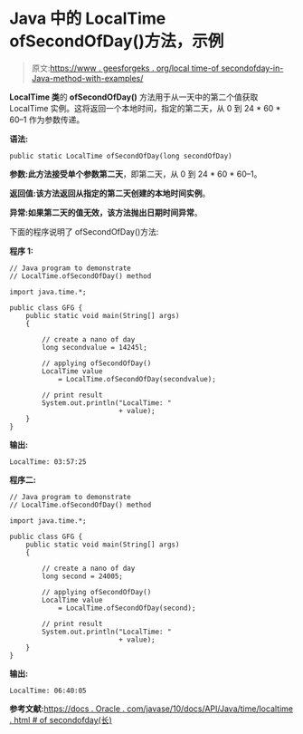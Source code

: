 # Java 中的 LocalTime ofSecondOfDay()方法，示例

> 原文:[https://www . geesforgeks . org/local time-of secondofday-in-Java-method-with-examples/](https://www.geeksforgeeks.org/localtime-ofsecondofday-method-in-java-with-examples/)

**LocalTime 类**的 **ofSecondOfDay()** 方法用于从一天中的第二个值获取 LocalTime 实例。这将返回一个本地时间，指定的第二天，从 0 到 24 * 60 * 60–1 作为参数传递。

**语法:**

```
public static LocalTime ofSecondOfDay(long secondOfDay)

```

**参数:**此方法接受单个参数**第二天**，即第二天，从 0 到 24 * 60 * 60–1。

**返回值:**该方法返回从指定的第二天创建的**本地时间实例**。

**异常:**如果第二天的值无效，该方法抛出**日期时间异常**。

下面的程序说明了 ofSecondOfDay()方法:

**程序 1:**

```
// Java program to demonstrate
// LocalTime.ofSecondOfDay() method

import java.time.*;

public class GFG {
    public static void main(String[] args)
    {

        // create a nano of day
        long secondvalue = 14245l;

        // applying ofSecondOfDay()
        LocalTime value
            = LocalTime.ofSecondOfDay(secondvalue);

        // print result
        System.out.println("LocalTime: "
                           + value);
    }
}
```

**输出:**

```
LocalTime: 03:57:25

```

**程序二:**

```
// Java program to demonstrate
// LocalTime.ofSecondOfDay() method

import java.time.*;

public class GFG {
    public static void main(String[] args)
    {

        // create a nano of day
        long second = 24005;

        // applying ofSecondOfDay()
        LocalTime value
            = LocalTime.ofSecondOfDay(second);

        // print result
        System.out.println("LocalTime: "
                           + value);
    }
}
```

**输出:**

```
LocalTime: 06:40:05

```

**参考文献:**[https://docs . Oracle . com/javase/10/docs/API/Java/time/localtime . html # of secondofday(长)](https://docs.oracle.com/javase/10/docs/api/java/time/LocalTime.html#ofSecondOfDay(long))